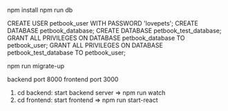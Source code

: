 npm install
npm run db

CREATE USER petbook_user WITH PASSWORD 'lovepets';
CREATE DATABASE petbook_database;
CREATE DATABASE petbook_test_database;
GRANT ALL PRIVILEGES ON DATABASE petbook_database TO petbook_user;
GRANT ALL PRIVILEGES ON DATABASE petbook_test_database TO petbook_user;

npm run migrate-up

backend port 8000
frontend port 3000

1. cd backend: start backend server => npm run watch
2. cd frontend: start frontend => npm run start-react
